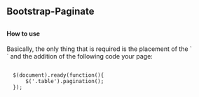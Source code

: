 <h2>Bootstrap-Paginate<h2>

<h4>How to use</h4>
<span>Basically, the only thing that is required is the placement of the </span>`<div class="pagination" />` and the addition of the following code your page:<br/>
<pre>
<code>
  $(document).ready(function(){
      $('.table').pagination();
  });
</code>
</pre>
